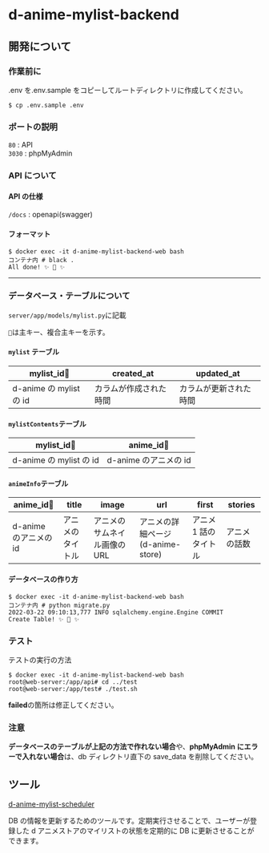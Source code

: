 # d-anime-mylist-backend

## 開発について

### 作業前に

.env を.env.sample をコピーしてルートディレクトリに作成してください。

```
$ cp .env.sample .env
```

### ポートの説明

`80` : API  
`3030` : phpMyAdmin

### API について

#### API の仕様

`/docs` : openapi(swagger)

#### フォーマット

```
$ docker exec -it d-anime-mylist-backend-web bash
コンテナ内 # black .
All done! ✨ 🍰 ✨
```

---

### データベース・テーブルについて

`server/app/models/mylist.py`に記載

`🔑`は主キー、複合主キーを示す。

#### `mylist` テーブル

| mylist_id🔑             | created_at             | updated_at             |
| ----------------------- | ---------------------- | ---------------------- |
| d-anime の mylist の id | カラムが作成された時間 | カラムが更新された時間 |

#### `mylistContents`テーブル

| mylist_id🔑             | anime_id🔑            |
| ----------------------- | --------------------- |
| d-anime の mylist の id | d-anime のアニメの id |

#### `animeInfo`テーブル

| anime_id🔑            | title            | image                        | url                               | first                 | stories      |
| --------------------- | ---------------- | ---------------------------- | --------------------------------- | --------------------- | ------------ |
| d-anime のアニメの id | アニメのタイトル | アニメのサムネイル画像の URL | アニメの詳細ページ(d-anime-store) | アニメ 1 話のタイトル | アニメの話数 |

#### データベースの作り方

```
$ docker exec -it d-anime-mylist-backend-web bash
コンテナ内 # python migrate.py
2022-03-22 09:10:13,777 INFO sqlalchemy.engine.Engine COMMIT
Create Table! ✨ 🍰 ✨
```

### テスト

テストの実行の方法

```
$ docker exec -it d-anime-mylist-backend-web bash
root@web-server:/app/api# cd ../test
root@web-server:/app/test# ./test.sh
```

**failed**の箇所は修正してください。

### 注意

**データベースのテーブルが上記の方法で作れない場合**や、**phpMyAdmin にエラーで入れない場合**は、db ディレクトリ直下の save_data を削除してください。

## ツール

[d-anime-mylist-scheduler](https://github.com/OHMORIYUSUKE/d-anime-mylist-scheduler)

DB の情報を更新するためのツールです。定期実行させることで、ユーザーが登録した d アニメストアのマイリストの状態を定期的に DB に更新させることができます。
